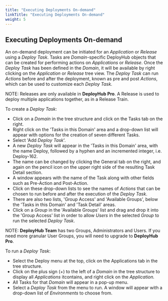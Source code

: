 ```yaml
---
title: "Executing Deployments On-demand"
linkTitle: "Executing Deployments On-demand"
weight: 5
---
```

## Executing Deployments On-demand

An on-demand deployment can be initiated for an _Application_ or _Release_ using a _Deploy Task_. Tasks are _Domain_-specific DeployHub objects that can be created for performing actions on _Applications_ or _Release_. Once the _Deploy Task_ has been defined in the _Domain_, it will be available by right clicking on the _Application_ or _Release_ tree view. The _Deploy Task_ can run _Actions_ before and after the deployment, known as pre and post _Actions_, which can be used to customize each _Deploy Task._

NOTE: Releases are only available in **DeployHub Pro**. A Release is used to deploy multiple applications together, as in a Release Train.

To create a _Deploy Task_:

- Click on a _Domain_ in the tree structure and click on the Tasks tab on the right.
- Right click on the &#39;Tasks in this Domain&#39; area and a drop-down list will appear with options for the creation of seven different Tasks.
- Select &#39;Add _Deploy Task_&#39;.
- A new _Deploy Task_ will appear in the &#39;Tasks in this Domain&#39; area, with the name Deploy, followed by a hyphen and an incremented integer, i.e. Deploy-162.
- The name can be changed by clicking the General tab on the right, and again on the pencil icon on the upper right side of the resulting Task Detail section.
- A window appears with the name of the Task along with other fields such as Pre-Action and Post-Action.
- Click on these drop-down lists to see the names of _Actions_ that can be chosen to run before and after the execution of the _Deploy Task_.
- There are also two lists, &#39;Group Access&#39; and &#39;Available Groups&#39;, below the &#39;Tasks in this Domain&#39; and &#39;Task Detail&#39; areas.
- Click on a _Group_ in the &#39;Available Groups&#39; list and drag and drop it into the &#39;Group Access&#39; list in order to allow _Users_ in the selected _Group_ to run the selected _Deploy Task_.

NOTE: **DeployHub Team** has two Groups, Administrators and Users. If you need more granular User Groups, you will need to upgrade to **DeployHub Pro**.

To run a _Deploy Task_:

- Select the Deploy menu at the top, click on the Applications tab in the tree structure.
- Click on the plus sign (+) to the left of a _Domain_ in the tree structure to display all _Applications_ itcontains, and right click on the _Application._
- All Tasks for that _Domain_ will appear in a pop-up menu.
- Select a _Deploy Task_ from the menu to run. A window will appear with a drop-down list of _Environments_ to choose from.
